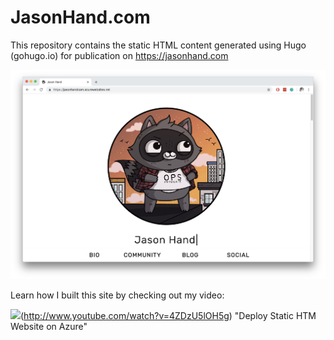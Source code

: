 # JasonHand.com

This repository contains the static HTML content generated using Hugo (gohugo.io) for publication on https://jasonhand.com

![](images/site_screenshot.png)

Learn how I built this site by checking out my video:
 
![](http://img.youtube.com/vi/4ZDzU5lOH5g/0.jpg)(http://www.youtube.com/watch?v=4ZDzU5lOH5g) "Deploy Static HTM  Website on Azure"

